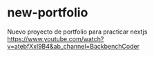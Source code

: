 # new-portfolio
Nuevo proyecto de portfolio para practicar nextjs
https://www.youtube.com/watch?v=atebfXxl9B4&ab_channel=BackbenchCoder
